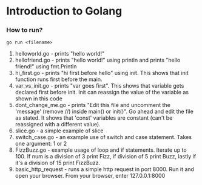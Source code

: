 # Introduction to Golang

### How to run?
```
go run <filename>
```
1. helloworld.go - prints "hello world!"
2. hellofriend.go - prints "hello world!" using println and prints "hello friend!" using fmt.Println
3. hi_first.go - prints "hi first before hello" using init. This shows that init function runs first before the main.
4. var_vs_init.go - prints "var goes first". This shows that variable gets declared first before init. Init can reassign the value of the variable as shown in this code
5. dont_change_me.go - prints "Edit this file and uncomment the 'message' (remove //) inside main() or init()". Go ahead and edit the file as stated. It shows that 'const' variables are constant (can't be reassigned with a different value).
6. slice.go - a simple example of slice
7. switch_case.go - an example use of switch and case statement. Takes one argument: 1 or 2
8. FizzBuzz.go - example usage of loop and if statements. Iterate up to 100. If num is a division of 3 print Fizz, if division of 5 print Buzz, lastly if it's a division of 15 print FizzBuzz.
9. basic_http_request - runs a simple http request in port 8000. Run it and open your browser. From your browser, enter 127.0.0.1:8000